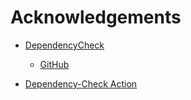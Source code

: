 # Acknowledgements

- [DependencyCheck](hhttps://jeremylong.github.io/DependencyCheck)
  - [GitHub](https://github.com/jeremylong/DependencyCheck)

- [Dependency-Check Action](https://github.com/dependency-check/Dependency-Check_Action)
